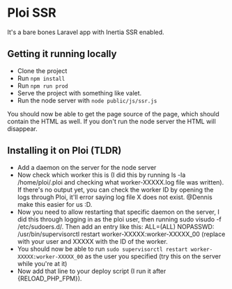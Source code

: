 # Ploi SSR

It's a bare bones Laravel app with Inertia SSR enabled.

## Getting it running locally

- Clone the project
- Run `npm install`
- Run `npm run prod`
- Serve the project with something like valet.
- Run the node server with `node public/js/ssr.js`

You should now be able to get the page source of the page, which should contain the HTML as well.
If you don't run the node server the HTML will disappear.

## Installing it on Ploi (TLDR)

- Add a daemon on the server for the node server
- Now check which worker this is (I did this by running ls -la /home/ploi/.ploi and checking what worker-XXXXX.log file was written). If there's no output yet, you can check the worker ID by opening the logs through Ploi, it'll error saying log file X does not exist. @Dennis make this easier for us :D.
- Now you need to allow restarting that specific daemon on the server, I did this through logging in as the ploi user, then running sudo visudo -f /etc/sudoers.d/<site-user>. Then add an entry like this: <user> ALL=(ALL) NOPASSWD: /usr/bin/supervisorctl restart worker-XXXXX\:worker-XXXXX_00 (replace <user> with your user and XXXXX with the ID of the worker.
- You should now be able to run `sudo supervisorctl restart worker-XXXXX:worker-XXXXX_00` as the user you specified (try this on the server while you're at it)
- Now add that line to your deploy script (I run it after {RELOAD_PHP_FPM}).


